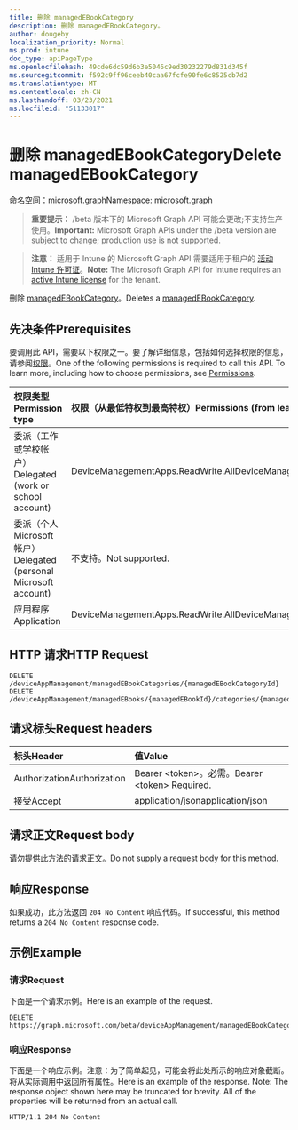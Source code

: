 ```yaml
---
title: 删除 managedEBookCategory
description: 删除 managedEBookCategory。
author: dougeby
localization_priority: Normal
ms.prod: intune
doc_type: apiPageType
ms.openlocfilehash: 49cde6dc59d6b3e5046c9ed30232279d831d345f
ms.sourcegitcommit: f592c9ff96ceeb40caa67fcfe90fe6c8525cb7d2
ms.translationtype: MT
ms.contentlocale: zh-CN
ms.lasthandoff: 03/23/2021
ms.locfileid: "51133017"
---
```

# <a name="delete-managedebookcategory"></a><span data-ttu-id="82d06-103">删除 managedEBookCategory</span><span class="sxs-lookup"><span data-stu-id="82d06-103">Delete managedEBookCategory</span></span>

<span data-ttu-id="82d06-104">命名空间：microsoft.graph</span><span class="sxs-lookup"><span data-stu-id="82d06-104">Namespace: microsoft.graph</span></span>

> <span data-ttu-id="82d06-105">**重要提示：** /beta 版本下的 Microsoft Graph API 可能会更改;不支持生产使用。</span><span class="sxs-lookup"><span data-stu-id="82d06-105">**Important:** Microsoft Graph APIs under the /beta version are subject to change; production use is not supported.</span></span>

> <span data-ttu-id="82d06-106">**注意：** 适用于 Intune 的 Microsoft Graph API 需要适用于租户的 [活动 Intune 许可证](https://go.microsoft.com/fwlink/?linkid=839381)。</span><span class="sxs-lookup"><span data-stu-id="82d06-106">**Note:** The Microsoft Graph API for Intune requires an [active Intune license](https://go.microsoft.com/fwlink/?linkid=839381) for the tenant.</span></span>

<span data-ttu-id="82d06-107">删除 [managedEBookCategory](../resources/intune-books-managedebookcategory.md)。</span><span class="sxs-lookup"><span data-stu-id="82d06-107">Deletes a [managedEBookCategory](../resources/intune-books-managedebookcategory.md).</span></span>

## <a name="prerequisites"></a><span data-ttu-id="82d06-108">先决条件</span><span class="sxs-lookup"><span data-stu-id="82d06-108">Prerequisites</span></span>
<span data-ttu-id="82d06-p101">要调用此 API，需要以下权限之一。要了解详细信息，包括如何选择权限的信息，请参阅[权限](/graph/permissions-reference)。</span><span class="sxs-lookup"><span data-stu-id="82d06-p101">One of the following permissions is required to call this API. To learn more, including how to choose permissions, see [Permissions](/graph/permissions-reference).</span></span>

|<span data-ttu-id="82d06-111">权限类型</span><span class="sxs-lookup"><span data-stu-id="82d06-111">Permission type</span></span>|<span data-ttu-id="82d06-112">权限（从最低特权到最高特权）</span><span class="sxs-lookup"><span data-stu-id="82d06-112">Permissions (from least to most privileged)</span></span>|
|:---|:---|
|<span data-ttu-id="82d06-113">委派（工作或学校帐户）</span><span class="sxs-lookup"><span data-stu-id="82d06-113">Delegated (work or school account)</span></span>|<span data-ttu-id="82d06-114">DeviceManagementApps.ReadWrite.All</span><span class="sxs-lookup"><span data-stu-id="82d06-114">DeviceManagementApps.ReadWrite.All</span></span>|
|<span data-ttu-id="82d06-115">委派（个人 Microsoft 帐户）</span><span class="sxs-lookup"><span data-stu-id="82d06-115">Delegated (personal Microsoft account)</span></span>|<span data-ttu-id="82d06-116">不支持。</span><span class="sxs-lookup"><span data-stu-id="82d06-116">Not supported.</span></span>|
|<span data-ttu-id="82d06-117">应用程序</span><span class="sxs-lookup"><span data-stu-id="82d06-117">Application</span></span>|<span data-ttu-id="82d06-118">DeviceManagementApps.ReadWrite.All</span><span class="sxs-lookup"><span data-stu-id="82d06-118">DeviceManagementApps.ReadWrite.All</span></span>|

## <a name="http-request"></a><span data-ttu-id="82d06-119">HTTP 请求</span><span class="sxs-lookup"><span data-stu-id="82d06-119">HTTP Request</span></span>
<!-- {
  "blockType": "ignored"
}
-->
``` http
DELETE /deviceAppManagement/managedEBookCategories/{managedEBookCategoryId}
DELETE /deviceAppManagement/managedEBooks/{managedEBookId}/categories/{managedEBookCategoryId}
```

## <a name="request-headers"></a><span data-ttu-id="82d06-120">请求标头</span><span class="sxs-lookup"><span data-stu-id="82d06-120">Request headers</span></span>
|<span data-ttu-id="82d06-121">标头</span><span class="sxs-lookup"><span data-stu-id="82d06-121">Header</span></span>|<span data-ttu-id="82d06-122">值</span><span class="sxs-lookup"><span data-stu-id="82d06-122">Value</span></span>|
|:---|:---|
|<span data-ttu-id="82d06-123">Authorization</span><span class="sxs-lookup"><span data-stu-id="82d06-123">Authorization</span></span>|<span data-ttu-id="82d06-124">Bearer &lt;token&gt;。必需。</span><span class="sxs-lookup"><span data-stu-id="82d06-124">Bearer &lt;token&gt; Required.</span></span>|
|<span data-ttu-id="82d06-125">接受</span><span class="sxs-lookup"><span data-stu-id="82d06-125">Accept</span></span>|<span data-ttu-id="82d06-126">application/json</span><span class="sxs-lookup"><span data-stu-id="82d06-126">application/json</span></span>|

## <a name="request-body"></a><span data-ttu-id="82d06-127">请求正文</span><span class="sxs-lookup"><span data-stu-id="82d06-127">Request body</span></span>
<span data-ttu-id="82d06-128">请勿提供此方法的请求正文。</span><span class="sxs-lookup"><span data-stu-id="82d06-128">Do not supply a request body for this method.</span></span>

## <a name="response"></a><span data-ttu-id="82d06-129">响应</span><span class="sxs-lookup"><span data-stu-id="82d06-129">Response</span></span>
<span data-ttu-id="82d06-130">如果成功，此方法返回 `204 No Content` 响应代码。</span><span class="sxs-lookup"><span data-stu-id="82d06-130">If successful, this method returns a `204 No Content` response code.</span></span>

## <a name="example"></a><span data-ttu-id="82d06-131">示例</span><span class="sxs-lookup"><span data-stu-id="82d06-131">Example</span></span>

### <a name="request"></a><span data-ttu-id="82d06-132">请求</span><span class="sxs-lookup"><span data-stu-id="82d06-132">Request</span></span>
<span data-ttu-id="82d06-133">下面是一个请求示例。</span><span class="sxs-lookup"><span data-stu-id="82d06-133">Here is an example of the request.</span></span>
``` http
DELETE https://graph.microsoft.com/beta/deviceAppManagement/managedEBookCategories/{managedEBookCategoryId}
```

### <a name="response"></a><span data-ttu-id="82d06-134">响应</span><span class="sxs-lookup"><span data-stu-id="82d06-134">Response</span></span>
<span data-ttu-id="82d06-p102">下面是一个响应示例。注意：为了简单起见，可能会将此处所示的响应对象截断。将从实际调用中返回所有属性。</span><span class="sxs-lookup"><span data-stu-id="82d06-p102">Here is an example of the response. Note: The response object shown here may be truncated for brevity. All of the properties will be returned from an actual call.</span></span>
``` http
HTTP/1.1 204 No Content
```




